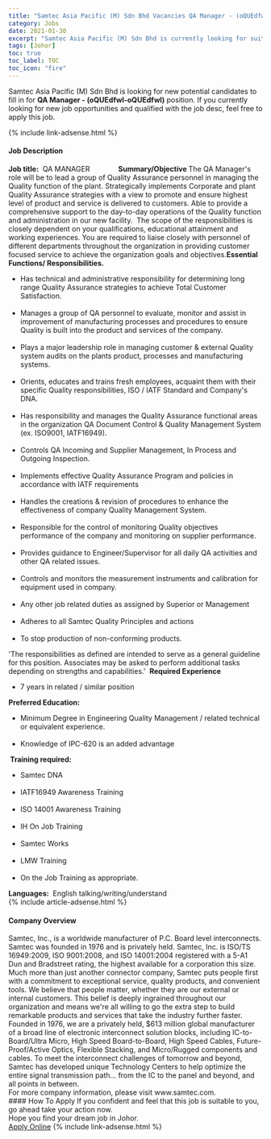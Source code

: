 ```yaml
---
title: "Samtec Asia Pacific (M) Sdn Bhd Vacancies QA Manager - (oQUEdfwl-oQUEdfwl)" 
category: Jobs 
date: 2021-01-30 
excerpt: "Samtec Asia Pacific (M) Sdn Bhd is currently looking for suitable person to fill in the QA Manager - (oQUEdfwl-oQUEdfwl) which positioned at Johor" 
tags: [Johor] 
toc: true 
toc_label: TOC 
toc_icon: "fire" 
--- 
```


<p>Samtec Asia Pacific (M) Sdn Bhd is looking for new potential candidates to fill in for <b>QA Manager - (oQUEdfwl-oQUEdfwl)</b> position. If you currently looking for new job opportunities and qualified with the job desc, feel free to apply this job.
</p>{% include link-adsense.html %} 
<div><div><h4>Job Description</h4></div><div><div><span><div><div><strong>Job title:</strong>&#160; QA MANAGER<strong>&#160; &#160; &#160; &#160; &#160; &#160; &#160; &#160; &#160;</strong><strong>Summary/Objective </strong>The QA Manager's role will be to lead a group of Quality Assurance personnel in managing the Quality function of the plant. Strategically implements Corporate and plant Quality Assurance strategies with a view to promote and ensure highest level of product and service is delivered to customers. Able to provide a comprehensive support to the day-to-day operations of the Quality function and administration in our new facility.&#160; The scope of the responsibilities is closely dependent on your qualifications, educational attainment and working experiences. You are required to liaise closely with personnel of different departments throughout the organization in providing customer focused service to achieve the organization goals and objectives.<strong>Essential Functions/ Responsibilities.</strong><ul><li>Has technical and administrative responsibility for determining long range Quality Assurance strategies to achieve Total Customer Satisfaction.</li><br><li>Manages a group of QA personnel to evaluate, monitor and assist in improvement of manufacturing processes and procedures to ensure Quality is built into the product and services of the company.</li><br><li>Plays a major leadership role in managing customer &amp; external Quality system audits on the plants product, processes and manufacturing systems.</li><br><li>Orients, educates and trains fresh employees, acquaint them with their specific Quality responsibilities, ISO / IATF Standard and Company's DNA.</li><br><li>Has responsibility and manages the Quality Assurance functional areas in the organization QA Document Control &amp; Quality Management System (ex. ISO9001, IATF16949).</li><br><li>Controls QA Incoming and Supplier Management, In Process and Outgoing Inspection.</li><br><li>Implements effective Quality Assurance Program and policies in accordance with IATF requirements</li><br><li>Handles the creations &amp; revision of procedures to enhance the effectiveness of company Quality Management System.</li><br><li>Responsible for the control of monitoring Quality objectives performance of the company and monitoring on supplier performance.</li><br><li>Provides guidance to Engineer/Supervisor for all daily QA activities and other QA related issues.</li><br><li>Controls and monitors the measurement instruments and calibration for equipment used in company.</li><br><li>Any other job related duties as assigned by Superior or Management</li><br><li>Adheres to all Samtec Quality Principles and actions</li><br><li>To stop production of non-conforming products.</li></ul>'The responsibilities as defined are intended to serve as a general guideline for this position. Associates may be asked to perform additional tasks depending on strengths and capabilities.'&#160; <strong>Required Experience</strong><ul><li>7 years in related / similar position</li></ul><strong>Preferred Education:</strong><ul><li>Minimum Degree in Engineering Quality Management / related technical or equivalent experience.</li><br><li>Knowledge of IPC-620 is an added advantage</li></ul><strong>&#160;</strong><strong>Training required:</strong><ul><li>Samtec DNA</li><br><li>IATF16949 Awareness Training</li><br><li>ISO 14001 Awareness Training</li><br><li>IH On Job Training</li><br><li>Samtec Works</li><br><li>LMW Training</li><br><li>On the Job Training as appropriate.</li></ul><strong>Languages:</strong>&#160; English talking/writing/understand</div></div></span></div></div></div> 
{% include article-adsense.html %} 
<div><div><h4>Company Overview</h4></div><div><div><span><div><div>
<div>
		Samtec, Inc., is a worldwide manufacturer of P.C. Board level interconnects. Samtec was founded in 1976 and is privately held. Samtec, Inc. is ISO/TS 16949:2009, ISO 9001:2008, and ISO 14001:2004 registered with a 5-A1 Dun and Bradstreet rating, the highest available for a corporation this size.</div>
<div>
<div>
			Much more than just another connector company, Samtec puts people first with a commitment to exceptional service, quality products, and convenient tools. We believe that people matter, whether they are our external or internal customers. This belief is deeply ingrained throughout our organization and means we're all willing to go the extra step to build remarkable products and services that take the industry further faster.</div>
<div>
			Founded in 1976, we are a privately held, $613 million global manufacturer of a broad line of electronic interconnect solution blocks, including IC-to-Board/Ultra Micro, High Speed Board-to-Board, High Speed Cables, Future-Proof/Active Optics, Flexible Stacking, and Micro/Rugged components and cables. To meet the interconnect challenges of tomorrow and beyond, Samtec has developed unique Technology Centers to help optimize the entire signal transmission path&#8230; from the IC to the panel and beyond, and all points in between.</div>
</div>
<div>
		For more company information, please visit www.samtec.com.</div>
</div></div></span></div></div></div> 
#### How To Apply 
If you confident and feel that this job is suitable to you, go ahead take your action now. <br/> 
Hope you find your dream job in Johor. <br/> 
<a href="https://www.jobstreet.com.my/en/job/qa-manager-oquedfwl-oquedfwl-4473018?jobId=jobstreet-my-job-4473018&sectionRank=14&token=0~2da19e63-dbf1-4b11-934c-6abcc2f8197a&fr=SRP%20View%20In%20New%20Ta" class="btn btn--info" target="_blank" rel="nofollow noopenner">Apply Online</a> 
{% include link-adsense.html %} 